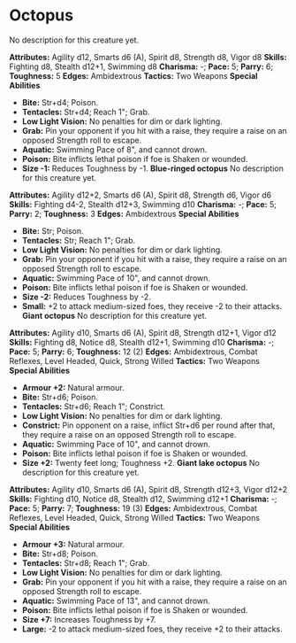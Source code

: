 # Octopus

No description for this creature yet.

**Attributes:** Agility d12, Smarts d6 (A), Spirit d8, Strength d8,
Vigor d8
**Skills:** Fighting d8, Stealth d12+1, Swimming d8
**Charisma:** -; **Pace:** 5; **Parry:** 6; **Toughness:** 5
**Edges:** Ambidextrous
**Tactics:** Two Weapons
**Special Abilities**

- **Bite:** Str+d4; Poison.
- **Tentacles:** Str+d4; Reach 1"; Grab.
- **Low Light Vision:** No penalties for dim or dark lighting.
- **Grab:** Pin your opponent if you hit with a raise, they require a
raise on an opposed Strength roll to escape.
- **Aquatic:** Swimming Pace of 8", and cannot drown.
- **Poison:** Bite inflicts lethal poison if foe is Shaken or wounded.
- **Size -1:** Reduces Toughness by -1.
**Blue-ringed octopus**
No description for this creature yet.

**Attributes:** Agility d12+2, Smarts d6 (A), Spirit d8, Strength d6,
Vigor d6
**Skills:** Fighting d4-2, Stealth d12+3, Swimming d10
**Charisma:** -; **Pace:** 5; **Parry:** 2; **Toughness:** 3
**Edges:** Ambidextrous
**Special Abilities**

- **Bite:** Str; Poison.
- **Tentacles:** Str; Reach 1"; Grab.
- **Low Light Vision:** No penalties for dim or dark lighting.
- **Grab:** Pin your opponent if you hit with a raise, they require a
raise on an opposed Strength roll to escape.
- **Aquatic:** Swimming Pace of 10", and cannot drown.
- **Poison:** Bite inflicts lethal poison if foe is Shaken or wounded.
- **Size -2:** Reduces Toughness by -2.
- **Small:** +2 to attack medium-sized foes, they receive -2 to their
attacks.
**Giant octopus**
No description for this creature yet.

**Attributes:** Agility d10, Smarts d6 (A), Spirit d8, Strength d12+1,
Vigor d12
**Skills:** Fighting d8, Notice d8, Stealth d12+1, Swimming d10
**Charisma:** -; **Pace:** 5; **Parry:** 6; **Toughness:** 12 (2)
**Edges:** Ambidextrous, Combat Reflexes, Level Headed, Quick, Strong
Willed
**Tactics:** Two Weapons
**Special Abilities**

- **Armour +2:** Natural armour.
- **Bite:** Str+d6; Poison.
- **Tentacles:** Str+d6; Reach 1"; Constrict.
- **Low Light Vision:** No penalties for dim or dark lighting.
- **Constrict:** Pin opponent on a raise, inflict Str+d6 per round after
that, they require a raise on an opposed Strength roll to escape.
- **Aquatic:** Swimming Pace of 10", and cannot drown.
- **Poison:** Bite inflicts lethal poison if foe is Shaken or wounded.
- **Size +2:** Twenty feet long; Toughness +2.
**Giant lake octopus**
No description for this creature yet.

**Attributes:** Agility d10, Smarts d6 (A), Spirit d8, Strength d12+3,
Vigor d12+2
**Skills:** Fighting d10, Notice d8, Stealth d12, Swimming d12+1
**Charisma:** -; **Pace:** 5; **Parry:** 7; **Toughness:** 19 (3)
**Edges:** Ambidextrous, Combat Reflexes, Level Headed, Quick, Strong
Willed
**Tactics:** Two Weapons
**Special Abilities**

- **Armour +3:** Natural armour.
- **Bite:** Str+d8; Poison.
- **Tentacles:** Str+d8; Reach 1"; Grab.
- **Low Light Vision:** No penalties for dim or dark lighting.
- **Grab:** Pin your opponent if you hit with a raise, they require a
raise on an opposed Strength roll to escape.
- **Aquatic:** Swimming Pace of 13", and cannot drown.
- **Poison:** Bite inflicts lethal poison if foe is Shaken or wounded.
- **Size +7:** Increases Toughness by +7.
- **Large:** -2 to attack medium-sized foes, they receive +2 to their
attacks.
